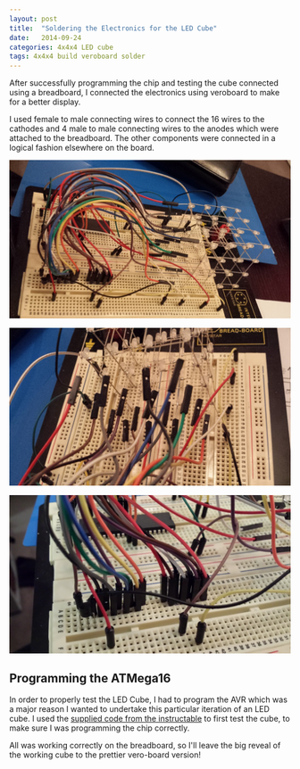 ```yaml
---
layout: post
title:  "Soldering the Electronics for the LED Cube"
date:   2014-09-24
categories: 4x4x4 LED cube
tags: 4x4x4 build veroboard solder
---
```


After successfully programming the chip and testing the cube connected using a breadboard, I connected the electronics using veroboard to make for a better display.

<!--more-->

I used female to male connecting wires to connect the 16 wires to the cathodes and 4 male to male connecting wires to the anodes which were attached to the breadboard. The other components were connected in a logical fashion elsewhere on the board.

![Breadboard Setup](/images/4x4x4/breadboard01.jpg)

![Breadboard Setup](/images/4x4x4/breadboard04.jpg)

![Breadboard Setup](/images/4x4x4/breadboard03.jpg)

## Programming the ATMega16

In order to properly test the LED Cube, I had to program the AVR which was a major reason I wanted to undertake this particular iteration of an LED cube. I used the [supplied code from the instructable][Instructable] to first test the cube, to make sure I was programming the chip correctly.



All was working correctly on the breadboard, so I'll leave the big reveal of the working cube to the prettier vero-board version!

[Instructable]: http://www.instructables.com/id/LED-Cube-4x4x4/